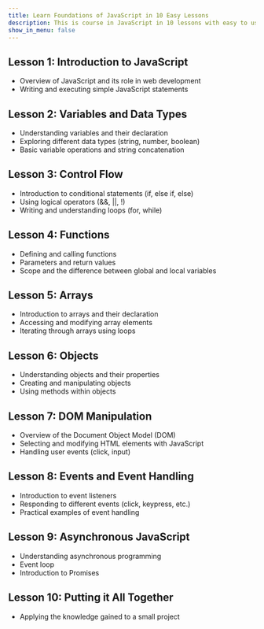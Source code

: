 ```yaml
---
title: Learn Foundations of JavaScript in 10 Easy Lessons
description: This is course in JavaScript in 10 lessons with easy to use interactive workbooks.
show_in_menu: false
---
```




## Lesson 1: Introduction to JavaScript
- Overview of JavaScript and its role in web development
- Writing and executing simple JavaScript statements

## Lesson 2: Variables and Data Types
- Understanding variables and their declaration
- Exploring different data types (string, number, boolean)
- Basic variable operations and string concatenation

## Lesson 3: Control Flow
- Introduction to conditional statements (if, else if, else)
- Using logical operators (&&, ||, !)
- Writing and understanding loops (for, while)

## Lesson 4: Functions
- Defining and calling functions
- Parameters and return values
- Scope and the difference between global and local variables

## Lesson 5: Arrays
- Introduction to arrays and their declaration
- Accessing and modifying array elements
- Iterating through arrays using loops

## Lesson 6: Objects
- Understanding objects and their properties
- Creating and manipulating objects
- Using methods within objects

## Lesson 7: DOM Manipulation
- Overview of the Document Object Model (DOM)
- Selecting and modifying HTML elements with JavaScript
- Handling user events (click, input)

## Lesson 8: Events and Event Handling
- Introduction to event listeners
- Responding to different events (click, keypress, etc.)
- Practical examples of event handling

## Lesson 9: Asynchronous JavaScript
- Understanding asynchronous programming
- Event loop
- Introduction to Promises

## Lesson 10: Putting it All Together
- Applying the knowledge gained to a small project


